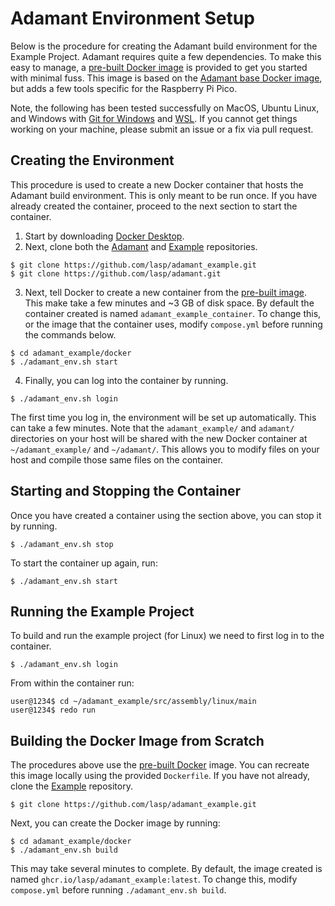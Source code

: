 # Adamant Environment Setup

Below is the procedure for creating the Adamant build environment for the Example Project. Adamant requires quite a few dependencies. To make this easy to manage, a [pre-built Docker image](https://github.com/lasp/adamant_example/pkgs/container/adamant_example) is provided to get you started with minimal fuss. This image is based on the [Adamant base Docker image](https://github.com/lasp/adamant/pkgs/container/adamant), but adds a few tools specific for the Raspberry Pi Pico.

Note, the following has been tested successfully on MacOS, Ubuntu Linux, and Windows with [Git for Windows](https://git-scm.com/download/win) and [WSL](https://learn.microsoft.com/en-us/windows/wsl/install). If you cannot get things working on your machine, please submit an issue or a fix via pull request.

## Creating the Environment

This procedure is used to create a new Docker container that hosts the Adamant build environment. This is only meant to be run once. If you have already created the container, proceed to the next section to start the container.

 1. Start by downloading [Docker Desktop](https://www.docker.com/products/docker-desktop/).
 2. Next, clone both the [Adamant](https://github.com/lasp/adamant) and [Example](https://github.com/lasp/adamant_example) repositories.

   ```
   $ git clone https://github.com/lasp/adamant_example.git
   $ git clone https://github.com/lasp/adamant.git
   ```

 3. Next, tell Docker to create a new container from the [pre-built image](https://github.com/lasp/adamant_example/pkgs/container/adamant_example). This make take a few minutes and ~3 GB of disk space. By default the container created is named `adamant_example_container`. To change this, or the image that the container uses, modify `compose.yml` before running the commands below.

   ```
   $ cd adamant_example/docker
   $ ./adamant_env.sh start
   ```

 4. Finally, you can log into the container by running.

   ```
   $ ./adamant_env.sh login
   ```

The first time you log in, the environment will be set up automatically. This can take a few minutes. Note that the `adamant_example/` and `adamant/` directories on your host will be shared with the new Docker container at `~/adamant_example/` and `~/adamant/`. This allows you to modify files on your host and compile those same files on the container.

## Starting and Stopping the Container 

Once you have created a container using the section above, you can stop it by running.

  ```
  $ ./adamant_env.sh stop
  ```

To start the container up again, run:

  ```
  $ ./adamant_env.sh start
  ```

## Running the Example Project

To build and run the example project (for Linux) we need to first log in to the container.

  ```
  $ ./adamant_env.sh login
  ```

From within the container run:

  ```
  user@1234$ cd ~/adamant_example/src/assembly/linux/main
  user@1234$ redo run
  ```

## Building the Docker Image from Scratch

The procedures above use the [pre-built Docker](https://github.com/lasp/adamant_example/pkgs/container/adamant_example) image. You can recreate this image locally using the provided `Dockerfile`. If you have
not already, clone the [Example](https://github.com/lasp/adamant_example) repository.

   ```
   $ git clone https://github.com/lasp/adamant_example.git
   ```

Next, you can create the Docker image by running:

  ```
  $ cd adamant_example/docker
  $ ./adamant_env.sh build
  ```

This may take several minutes to complete. By default, the image created is named `ghcr.io/lasp/adamant_example:latest`. To change this, modify `compose.yml` before running `./adamant_env.sh build`.
